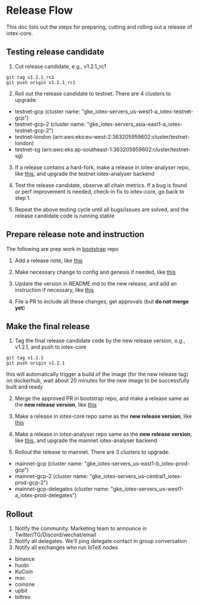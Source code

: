 # Release Flow
This doc lists out the steps for preparing, cutting and rolling out a release
of iotex-core. 

## Testing release candidate
1. Cut release candidate, e.g., v1.2.1_rc1
```
git tag v1.2.1_rc1
git push origin v1.2.1_rc1
```

2. Roll out the release candidate to testnet. There are 4 clusters to upgrade:
- testnet-gcp (cluster name: "gke_iotex-servers_us-west1-a_iotex-testnet-gcp")
- testnet-gcp-2 (cluster name: "gke_iotex-servers_asia-east1-a_iotex-testnet-gcp-2")
- testnet-london (arn:aws:eks:eu-west-2:363205959602:cluster/testnet-london)
- testnet-sg (arn:aws:eks:ap-southeast-1:363205959602:cluster/testnet-sg)

3. If a release contains a hard-fork, make a release in iotex-analyser repo, 
like [this](https://github.com/iotexproject/iotex-analyser/releases/tag/v1.8.0-rc1), and upgrade the
testnet iotex-analyser backend

4. Test the release candidate, observe all chain metrics. If a bug is found or
perf improvement is needed, check-in fix to iotex-core, go back to step 1. 

5. Repeat the above testing cycle until all bugs/issues are solved, and the release candidate code is
running stable

## Prepare release note and instruction
The following are prep work in [bootstrap](https://github.com/iotexproject/iotex-bootstrap) repo
1. Add a release note, like [this](https://github.com/iotexproject/iotex-bootstrap/blob/master/changelog/v1.2-release-note.md)

2. Make necessary change to config and genesis if needed, like [this](https://github.com/iotexproject/iotex-bootstrap/commit/e06bc1f846a6eb1cec4b852c46c411c954d51e79)

3. Update the version in README.md to the new release, and add an instruction if necessary,
like [this](https://github.com/iotexproject/iotex-bootstrap/commit/bb52592f501e45b2f52bc084622f355414793df1)

4. File a PR to include all these changes, get approvals (but **do not merge yet**)

## Make the final release
1. Tag the final release candidate code by the new release version, e.g., v1.2.1, and push to iotex-core
```
git tag v1.2.1
git push origin v1.2.1
```
this will automatically trigger a build of the image (for the new release tag) on dockerhub,
wait about 20 minutes for the new image to be successfully built and ready

2. Merge the approved PR in bootstrap repo, and make a release same as the **new release version**,
like [this](https://github.com/iotexproject/iotex-bootstrap/releases/tag/v1.2.1)

3. Make a release in iotex-core repo same as the **new release version**, 
like [this](https://github.com/iotexproject/iotex-core/releases/tag/v1.2.1)

4. Make a release in iotex-analyser repo same as the **new release version**, 
like [this](https://github.com/iotexproject/iotex-analyser/releases/tag/v1.4.1), and upgrade
the mainnet iotex-analyser backend

5. Rollout the release to mainnet. There are 3 clusters to upgrade:
- mainnet-gcp (cluster name: "gke_iotex-servers_us-east1-b_iotex-prod-gcp")
- mainnet-gcp-2 (cluster name: "gke_iotex-servers_us-central1_iotex-prod-gcp-2")
- mainnet-gcp-delegates (cluster name: "gke_iotex-servers_us-west1-a_iotex-prod-delegates")

## Rollout
1. Notify the community. Marketing team to announce in Twitter/TG/Discord/wechat/email
2. Notify all delegates. We'll ping delegate contact in group conversation
3. Notify all exchanges who run IoTeX nodes
- binance
- huobi
- KuCoin
- mxc
- coinone
- upbit
- bittrex
